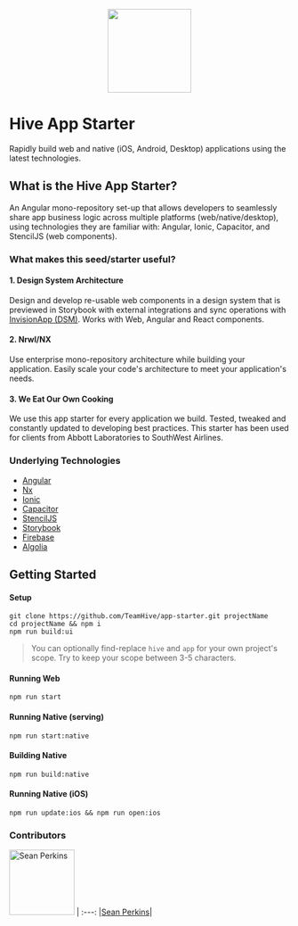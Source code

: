 <p align="center">
    <img width="150px" src="https://user-images.githubusercontent.com/13732623/63229908-7d8a8100-c1d3-11e9-955e-31aff33d07e1.png">
</p>

# Hive App Starter

Rapidly build web and native (iOS, Android, Desktop) applications using the latest technologies.

## What is the Hive App Starter?

An Angular mono-repository set-up that allows developers to seamlessly share app business logic across multiple platforms (web/native/desktop), using technologies they are familiar with: Angular, Ionic, Capacitor, and StencilJS (web components).

### What makes this seed/starter useful?

#### 1. Design System Architecture

Design and develop re-usable web components in a design system that is previewed in Storybook with external integrations and sync operations with [InvisionApp (DSM)](https://www.invisionapp.com/design-system-manager). Works with Web, Angular and React components.


#### 2. Nrwl/NX

Use enterprise mono-repository architecture while building your application. Easily scale your code's architecture to meet your application's needs.


#### 3. We Eat Our Own Cooking

We use this app starter for every application we build. Tested, tweaked and constantly updated to developing best practices. This starter has been used for clients from Abbott Laboratories to SouthWest Airlines.


### Underlying Technologies
- [Angular](https://angular.io/)
- [Nx](https://nrwl.io/nx)
- [Ionic](https://ionicframework.com/)
- [Capacitor](https://capacitor.ionicframework.com/)
- [StencilJS](https://stenciljs.com/)
- [Storybook](https://storybook.js.org)
- [Firebase](https://firebase.google.com)
- [Algolia](https://www.algolia.com/)

## Getting Started

#### Setup
```
git clone https://github.com/TeamHive/app-starter.git projectName
cd projectName && npm i
npm run build:ui
```

> You can optionally find-replace `hive` and `app` for your own project's scope. Try to keep your scope between 3-5 characters.

#### Running Web
```
npm run start
```

#### Running Native (serving)
```
npm run start:native
```

#### Building Native
```
npm run build:native
```

#### Running Native (iOS)
```
npm run update:ios && npm run open:ios
```

### Contributors

[<img alt="Sean Perkins" src="https://avatars1.githubusercontent.com/u/13732623?v=4&s=117" width="117">](https://github.com/sean-perkins) |
:---:
|[Sean Perkins](https://github.com/sean-perkins)|
